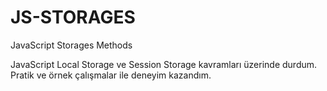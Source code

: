 # JS-STORAGES
JavaScript Storages Methods

JavaScript Local Storage ve Session Storage kavramları üzerinde durdum. Pratik ve örnek çalışmalar ile deneyim kazandım.
